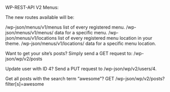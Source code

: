 WP-REST-API V2 Menus:

The new routes available will be:

/wp-json/menus/v1/menus list of every registered menu.
/wp-json/menus/v1/menus/<slug> data for a specific menu.
/wp-json/menus/v1/locations list of every registered menu location in your theme.
/wp-json/menus/v1/locations/<slug> data for a specific menu location.

Want to get your site’s posts? Simply send a GET request to: 
/wp-json/wp/v2/posts

Update user with ID 4? Send a PUT request to 
/wp-json/wp/v2/users/4.

Get all posts with the search term “awesome”? 
GET /wp-json/wp/v2/posts?filter[s]=awesome
